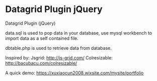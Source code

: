 # Datagrid Plugin jQuery
Datagrid Plugin (jQuery)

data.sql is used to pop data in your database, use mysql workbench to import data as a self contained file.

dbtable.php is used to retrieve data from database.

Inspired by:
Jsgrid: http://js-grid.com/
Colresizable: http://bacubacu.com/colresizable/

A quick demo: https://xuxiaocun2008.wixsite.com/mysite/portfolio
